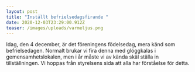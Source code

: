 ```yaml
---
layout: post
title: "Inställt befrielsedagsfirande "
date: 2020-12-03T23:29:00.912Z
teaser: /images/uploads/varmeljus.png
---
```

Idag, den 4 december, är det föreningens födelsedag, mera känd som befrielsedagen. Normalt brukar vi fira denna med glöggkalas i gemensamhetslokalen, men i år måste vi av kända skäl ställa in tillställningen. Vi hoppas från styrelsens sida att alla har förståelse för detta.